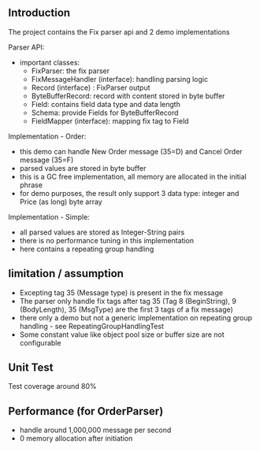 ## Introduction
The project contains the Fix parser api and 2 demo implementations

Parser API:
- important classes:
  - FixParser: the fix parser
  - FixMessageHandler (interface): handling parsing logic
  - Record (interface) : FixParser output
  - ByteBufferRecord: record with content stored in byte buffer
  - Field: contains field data type and data length
  - Schema: provide Fields for ByteBufferRecord  
  - FieldMapper (interface): mapping fix tag to Field

Implementation - Order:
- this demo can handle New Order message (35=D) and Cancel Order message (35=F) 
- parsed values are stored in byte buffer
- this is a GC free implementation, all memory are allocated in the initial phrase
- for demo purposes, the result only support 3 data type: integer and Price (as long) byte array

Implementation - Simple:
- all parsed values are stored as Integer-String pairs
- there is no performance tuning in this implementation
- here contains a repeating group handling  

## limitation / assumption
- Excepting tag 35 (Message type) is present in the fix message
- The parser only handle fix tags after tag 35 (Tag 8 (BeginString), 9 (BodyLength), 35 (MsgType) are the first 3 tags of a fix message)
- there only a demo but not a generic implementation on repeating group handling - see RepeatingGroupHandlingTest 
- Some constant value like object pool size or buffer size are not configurable 

## Unit Test
Test coverage around 80%

## Performance (for OrderParser) 
- handle around 1,000,000 message per second
- 0 memory allocation after initiation
